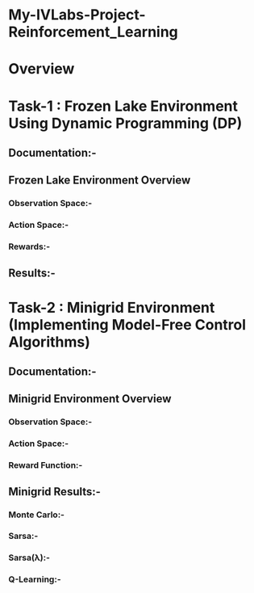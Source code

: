 # My-IVLabs-Project-Reinforcement_Learning
# Overview
# Task-1 : Frozen Lake Environment Using Dynamic Programming (DP)
## Documentation:-
## Frozen Lake Environment Overview
### Observation Space:-
### Action Space:-
### Rewards:-
## Results:-
# Task-2 : Minigrid Environment (Implementing Model-Free Control Algorithms)
## Documentation:-
## Minigrid Environment Overview
### Observation Space:-
### Action Space:-
### Reward Function:-
## Minigrid Results:-
### Monte Carlo:-
### Sarsa:-
### Sarsa(λ):-
### Q-Learning:-
